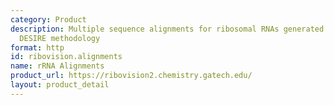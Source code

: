 ```yaml
---
category: Product
description: Multiple sequence alignments for ribosomal RNAs generated according to
  DESIRE methodology
format: http
id: ribovision.alignments
name: rRNA Alignments
product_url: https://ribovision2.chemistry.gatech.edu/
layout: product_detail
---
```

